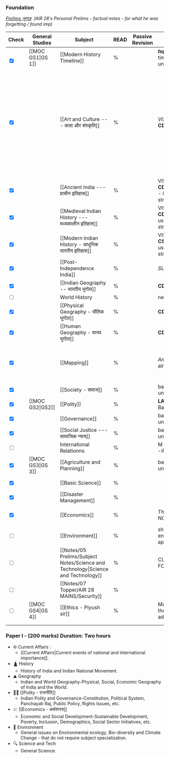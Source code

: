 ### Foundation 

*[Prelims जुगाड़](onenote:https://d.docs.live.net/9B24B3FB5359B984/Documents/Prelims%20Notes/Prelims%20जुगाड़.one#section-id={565E5879-76FB-854F-AF60-6391814FD094}&end)  (AIR 28's Personal Prelims - factual notes - for what he was forgetting / found imp)*

| **Check**                                         | **General Studies** | **Subject**                                                                       | **READ** | **Passive Revision** | **Remarks**                                                           | **EXTRA REMARKS**                                                                                                                             |
| ------------------------------------------------- | ------------------- | --------------------------------------------------------------------------------- | -------- | -------------------- | --------------------------------------------------------------------- | --------------------------------------------------------------------------------------------------------------------------------------------- |
| <br><input type="checkbox" checked id="e02837"> | [[MOC GS1\|GS 1]]   | [[Modern History Timeline]]                                                       | %        |                      | ***topper notes*** = timeline -> aid understanding.                   |                                                                                                                                               |
| <input type="checkbox" checked id="16ae67">     |                     | [[Art and Culture --- कला और संस्कृति]]                                           | %        |                      | *VISION + AIR 28* **CD NCERT MUST**                                   | AIR 130 TN BOOKS STRATEGY IS EXTRA.<br><br>JUST READ CD NCERTS + THESE NOTES THEN [[Active Recall Questions]] AND PYQs to anki. = sufficient. |
| <input type="checkbox" checked id="f3fe3a">     |                     | [[Ancient India --- प्राचीन इतिहास]]                                              | %        |                      | VISION + AIR 28 **CD NCERT MUST** - USE PYQs first strategy. (*arth*) | - \ -                                                                                                                                         |
| <input type="checkbox" checked id="1b2fd2">     |                     | [[Medieval Indian History --- मध्यकालीन इतिहास]]                                  | %        |                      | VISION + AIR 28 **CD NCERT MUST** use pyq first strategy (*arth*)     | - \ -                                                                                                                                         |
| <input type="checkbox" checked id="fb607d">     |                     | [[Modern Indian History - आधुनिक भारतीय इतिहास]]                                  | %        |                      | VISION + AIR 28 **CS NCERT MUST** use pyq first strategy (*arth*)     | - \ -                                                                                                                                         |
| <input type="checkbox" checked id="7e4de3">     |                     | [[Post- Independence India]]                                                      | %        |                      | *SUFFICIENT*.                                                         |                                                                                                                                               |
| <input type="checkbox" checked id="9d48a6">     |                     | [[Indian Geography -- भारतीय भूगोल]]                                              | %        |                      | **CD NCERT MUST**                                                     |                                                                                                                                               |
| <input type="checkbox" unchecked id="7de631">     |                     | World History                                                                     | %        |                      | need mains notes.                                                     |                                                                                                                                               |
| <input type="checkbox" checked id="649be5">     |                     | [[Physical Geography - भौतिक भूगोल]]                                              | %        |                      | **CD NCERT MUST**                                                     |                                                                                                                                               |
| <input type="checkbox" checked id="67ccff">     |                     | [[Human Geography - मानव भूगोल]]                                                  | %        |                      | **CD NCERT MUST**                                                     |                                                                                                                                               |
| <input type="checkbox" checked id="0e551f">     |                     | [[Mapping]]                                                                       | %        |                      | *Anki* - all made, already.                                           | Vision IAS updated mapping Lectures. - if time allows.                                                                                        |
| <input type="checkbox" checked id="62612b">     |                     | [[Society - समाज]]                                                                | %        |                      | basic understanding.                                                  | mains + optional                                                                                                                              |
| <input type="checkbox" checked id="1133f4">     | [[MOC GS2\|GS2]]    | [[Polity]]                                                                        | %        |                      | **LAXMIKANT** + Bare act Anki.                                        |                                                                                                                                               |
| <input type="checkbox" checked id="f01bb0">     |                     | [[Governance]]                                                                    | %        |                      | basic understanding.                                                  |                                                                                                                                               |
| <input type="checkbox" checked id="96fc60">     |                     | [[Social Justice --- सामाजिक न्याय]]                                              | %        |                      | basic understanding.                                                  |                                                                                                                                               |
| <input type="checkbox" unchecked id="0ef50d">     |                     | International Relationns                                                          | %        |                      | M PURI Lectures? -if time allows.                                     | **mains notes.**                                                                                                                              |
| <input type="checkbox" checked id="c183f9">     | [[MOC GS3\|GS 3]]   | [[Agriculture and Planning]]                                                      | %        |                      | basic understanding.                                                  | **mains notes**                                                                                                                               |
| <input type="checkbox" checked id="bc598f">     |                     | [[Basic Science]]                                                                 | %        |                      |                                                                       | **SHIVIN FIRST.**                                                                                                                             |
| <input type="checkbox" checked id="301805">     |                     | [[Disaster Management]]                                                           | %        |                      |                                                                       | **mains notes.**                                                                                                                              |
| <input type="checkbox" checked id="75ffe4">     |                     | [[Economics]]                                                                     | %        |                      | This + CD NCERTS.                                                     | Ketanomy? for reference.                                                                                                                      |
| <input type="checkbox" unchecked id="cfb66c">     |                     | [[Environment]]                                                                   | %        |                      | shivin + this. = enough. PYQs first appraoch?                         | **SHIVIN FIRST.**                                                                                                                             |
| <input type="checkbox" unchecked id="4b20a7">     |                     | [[Notes/05 Prelims/Subject Notes/Science and Technology\|Science and Technology]] | %        |                      | CURRENT FOCUSED.                                                      | **SHIVIN FIRST.**                                                                                                                             |
| <input type="checkbox" unchecked id="f08c19">     |                     | [[Notes/07 Topper/AIR 28 MAINS/Security]]                                         | %        |                      |                                                                       | **mains notes.**                                                                                                                              |
| <input type="checkbox" unchecked id="0fe323">     | [[MOC GS4\|GS 4]]   | [[Ethics - Piyush sir]]                                                           | %        |                      | Mains notes. use these just for value addition/reference.             |                                                                                                                                               |
|                                                   |                     |                                                                                   |          |                      |                                                                       |                                                                                                                                               |
|                                                   |                     |                                                                                   |          |                      |                                                                       |                                                                                                                                               |

### Paper I - (200 marks) Duration: Two hours

- 🌐 Current Affairs :
	- [[Current Affairs|Current events of national and international importance]].
- 🛕 History 
	- History of India and Indian National Movement.
- ⛰️ Geography
	- Indian and World Geography-Physical, Social, Economic Geography of India and the World.
- 👩‍⚖️ [[Polity - राजनीति]]
	- Indian Polity and Governance-Constitution, Political System, Panchayati Raj, Public Policy, Rights Issues, etc.
- 💹 [[Economics - अर्थशास्त्र]]
	- Economic and Social Development-Sustainable Development, Poverty, Inclusion, Demographics, Social Sector Initiatives, etc.
- 🐧 Environment
	- General issues on Environmental ecology, Bio-diversity and Climate Change - that do not require subject specialization.
- 🔍 Science and Tech
	- General Science.
